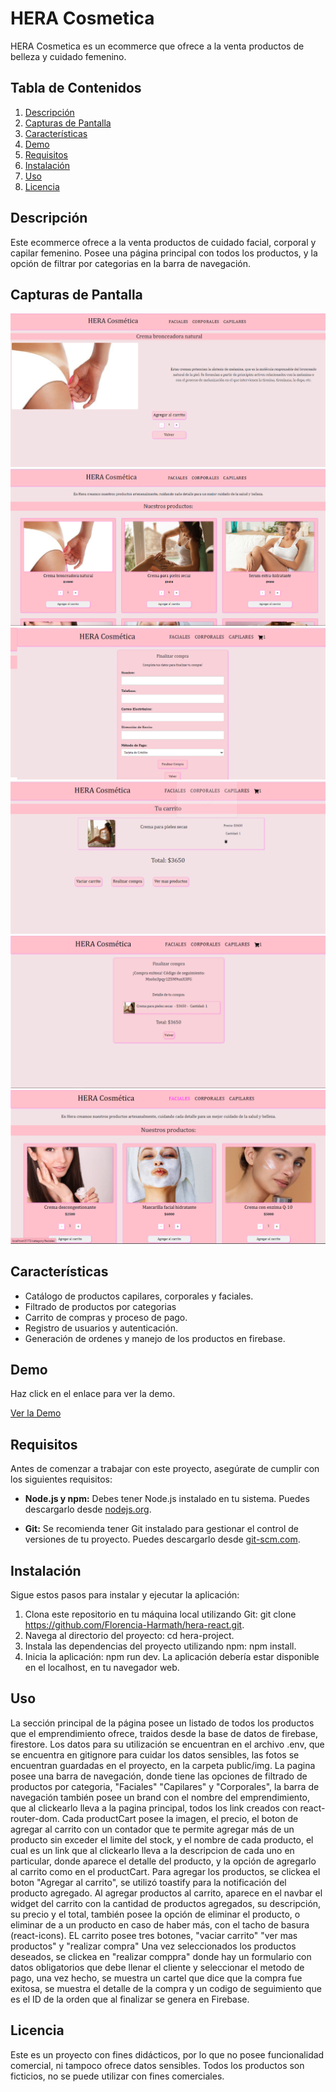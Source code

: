 # HERA Cosmetica

HERA Cosmetica es un ecommerce que ofrece a la venta productos de belleza y cuidado femenino.

## Tabla de Contenidos

1. [Descripción](#descripción)
2. [Capturas de Pantalla](#capturas-de-pantalla)
3. [Características](#características)
4. [Demo](#demo)
5. [Requisitos](#requisitos)
6. [Instalación](#instalación)
7. [Uso](#uso)
8. [Licencia](#licencia)

## Descripción

Este ecommerce ofrece a la venta productos de cuidado facial, corporal y capilar femenino. Posee una página principal con todos los productos, y la opción de filtrar por categorias en la barra de navegación.  

## Capturas de Pantalla

![Captura de Pantalla 1](public/img/captura-1.png)
![Captura de Pantalla 2](public/img/captura-2.png)
![Captura de Pantalla 3](public/img/captura-3.png)
![Captura de Pantalla 4](public/img/captura-4.png)
![Captura de Pantalla 5](public/img/captura-5.png)
![Captura de Pantalla 6](public/img/captura-6.png)

## Características

- Catálogo de productos capilares, corporales y faciales.
- Filtrado de productos por categorias
- Carrito de compras y proceso de pago.
- Registro de usuarios y autenticación.
- Generación de ordenes y manejo de los productos en firebase.

## Demo

Haz click en el enlace para ver la demo.

[Ver la Demo](public/video/demo.webm)

## Requisitos

Antes de comenzar a trabajar con este proyecto, asegúrate de cumplir con los siguientes requisitos:

- **Node.js y npm:** Debes tener Node.js instalado en tu sistema. Puedes descargarlo desde [nodejs.org](https://nodejs.org/).

- **Git:** Se recomienda tener Git instalado para gestionar el control de versiones de tu proyecto. Puedes descargarlo desde [git-scm.com](https://git-scm.com/).


## Instalación

Sigue estos pasos para instalar y ejecutar la aplicación:

1. Clona este repositorio en tu máquina local utilizando Git: git clone https://github.com/Florencia-Harmath/hera-react.git.
2. Navega al directorio del proyecto: cd hera-project.
3. Instala las dependencias del proyecto utilizando npm: npm install.
4. Inicia la aplicación: npm run dev.
La aplicación debería estar disponible en el localhost, en tu navegador web.

## Uso

La sección principal de la página posee un listado de todos los productos que el emprendimiento ofrece, traidos desde la base de datos de firebase, firestore. Los datos para su utilización se encuentran en el archivo .env, que se encuentra en gitignore para cuidar los datos sensibles, las fotos se encuentran guardadas en el proyecto, en la carpeta public/img. La pagina posee una barra de navegación, donde tiene las opciones de filtrado de productos por categoria,  "Faciales" "Capilares" y "Corporales", la barra de navegación también posee un brand con el nombre del emprendimiento, que al clickearlo lleva a la pagina principal, todos los link creados con react-router-dom. Cada productCart posee la imagen, el precio, el boton de agregar al carrito con un contador que te permite agregar más de un producto sin exceder el limite del stock, y el nombre de cada producto, el cual es un link que al clickearlo lleva a la descripcion de cada uno en particular, donde aparece el detalle del producto, y la opción de agregarlo al carrito como en el productCart. Para agregar los productos, se clickea el boton "Agregar al carrito", se utilizó toastify para la notificación del producto agregado. Al agregar productos al carrito, aparece en el navbar el widget del carrito con la cantidad de productos agregados, su descripción, su precio y el total, también posee la opción de eliminar el producto, o eliminar de a un producto en caso de haber más, con el tacho de basura (react-icons). EL carrito posee tres botones, "vaciar carrito" "ver mas productos" y "realizar compra" Una vez seleccionados los productos deseados, se clickea en "realizar  comppra" donde hay un formulario con datos obligatorios que debe llenar el cliente y seleccionar el metodo de pago, una vez hecho, se muestra un cartel que dice que la compra fue exitosa, se muestra el detalle de la compra y un codigo de seguimiento que es el ID de la orden que al finalizar se genera en Firebase. 


## Licencia

Este es un proyecto con fines didácticos, por lo que no posee funcionalidad comercial, ni tampoco ofrece datos sensibles. Todos los productos son ficticios, no se puede utilizar con fines comerciales.

